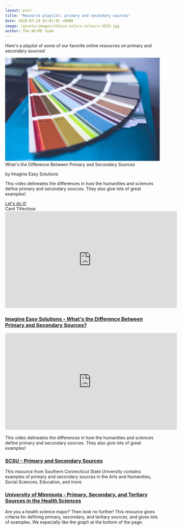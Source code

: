 ```yaml
---
layout: post
title: "Resource playlist: primary and secondary sources"
date: 2018-07-24 01:01:01 +0000
image: /assets/images/choice-colors-colours-5933.jpg
author: The WI+RE team 
---
```


Here's a playlist of some of our favorite online resources on primary and secondary sources!

<div class="row">
    <div class="col s12 m6">
      <div class="card">
        <div class="card-image">
          <img src="/assets/images/choice-colors-colours-5933.jpg">
          <span class="card-title">What's the Difference Between Primary and Secondary Sources</span>
        </div>
        <div class="card-content">
          <p>by Imagine Easy Solutions</p>
          <p>This video delineates the differences in how the humanities and sciences define primary and secondary sources. They also give lots of great examples!</p>
        </div>
        <div class="card-action">
          <a href="https://www.youtube.com/watch?v=1m5l_FnHZ0o">Let's do it!</a>
        </div>
        <div class="card-reveal">
           <span class="card-title grey-text text-darken-4">Card Title<i class="material-icons right">close</i></span>
           <iframe width="560" height="315" src="https://www.youtube.com/embed/1m5l_FnHZ0o" frameborder="0" allow="autoplay; encrypted-media" allowfullscreen></iframe>
        </div>
      </div>
    </div>
  </div>
</div>




### [Imagine Easy Solutions - What's the Difference Between Primary and Secondary Sources?](https://www.youtube.com/watch?v=1m5l_FnHZ0o)

<iframe width="560" height="315" src="https://www.youtube.com/embed/1m5l_FnHZ0o" frameborder="0" allow="autoplay; encrypted-media" allowfullscreen></iframe>

This video delineates the differences in how the humanities and sciences define primary and secondary sources. They also give lots of great examples!

### [SCSU - Primary and Secondary Sources](https://libguides.southernct.edu/c.php?g=7346&p=35333)

This resource from Southern Connecticut State University contains examples of primary and secondary sources in the Arts and Humanities, Social Sciences, Education, and more.

### [University of Minnisota - Primary, Secondary, and Tertiary Sources in the Health Sciences](https://hsl.lib.umn.edu/biomed/help/primary-secondary-and-tertiary-sources-health-sciences)

Are you a health science major? Then look no further! This resource gives criteria for defining primary, secondary, and tertiary sources, and gives lots of examples. We especially like the graph at the bottom of the page.
